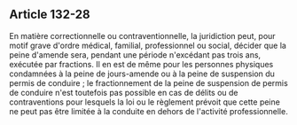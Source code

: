 Article 132-28
----
En matière correctionnelle ou contraventionnelle, la juridiction peut, pour
motif grave d'ordre médical, familial, professionnel ou social, décider que la
peine d'amende sera, pendant une période n'excédant pas trois ans, exécutée par
fractions. Il en est de même pour les personnes physiques condamnées à la peine
de jours-amende ou à la peine de suspension du permis de conduire ; le
fractionnement de la peine de suspension de permis de conduire n'est toutefois
pas possible en cas de délits ou de contraventions pour lesquels la loi ou le
règlement prévoit que cette peine ne peut pas être limitée à la conduite en
dehors de l'activité professionnelle.
